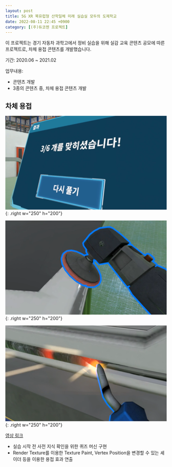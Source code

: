 ```yaml
---
layout: post
title: 5G XR 북유럽형 산학일체 미래 실습실 모두의 도제학교
date: 2022-08-11 22:45 +0900
category: [(주)듀코젠 프로젝트]
---
```


이 프로젝트는 경기 자동차 과학고에서 정비 실습을 위해 실감 교육 콘텐츠 공모에 따른 프로젝트로, 차체 용접 콘텐츠를 개발했습니다.

기간: 2020.06 ~ 2021.02

업무내용:

- 콘텐츠 개발
- 3종의 콘텐츠 중, 차체 용접 콘텐츠 개발



## 차체 용접

![img-description](/assets/CarImages/Car1.png){: .right w="250" h="200"}

![img-description](/assets/CarImages/Car2.png){: .right w="250" h="200"}

![img-description](/assets/CarImages/Car3.png){: .right w="250" h="200"}

[영상 링크](https://vimeo.com/506034022/6b6225c5c1)

- 실습 시작 전 사전 지식 확인을 위한 퀴즈 머신 구현
- Render Texture를 이용한 Texture Paint, Vertex Position을 변경할 수 있는 셰이더 등을 이용한 용접 효과 연출